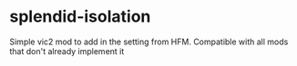 # splendid-isolation
Simple vic2 mod to add in the setting from HFM. Compatible with all mods that don't already implement it
